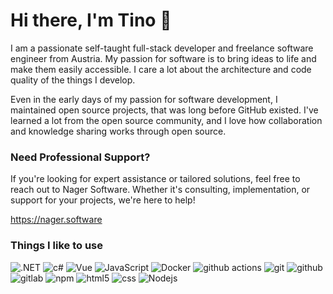 # Hi there, I'm Tino 👋

I am a passionate self-taught full-stack developer and freelance software engineer from Austria. My passion for software is to bring ideas to life and make them easily accessible. I care a lot about the architecture and code quality of the things I develop.

Even in the early days of my passion for software development, I maintained open source projects, that was long before GitHub existed. I've learned a lot from the open source community, and I love how collaboration and knowledge sharing works through open source.

### Need Professional Support?
If you're looking for expert assistance or tailored solutions, feel free to reach out to Nager Software.
Whether it's consulting, implementation, or support for your projects, we're here to help!

https://nager.software

### Things I like to use
<p>
  <img alt=".NET" src="https://img.shields.io/badge/-Net-783bd2?style=for-the-badge&logo=dotnet&logoColor=white" />
  <img alt="c#" src="https://img.shields.io/badge/-csharp-783bd2?style=for-the-badge&logo=csharp&logoColor=white" />
  <img alt="Vue" src="https://img.shields.io/badge/-Vue-41b883?style=for-the-badge&logo=vue.js&logoColor=white" />
  <img alt="JavaScript" src="https://img.shields.io/badge/-JavaScript-F7DF1E?style=for-the-badge&logo=javascript&logoColor=black" />
  <img alt="Docker" src="https://img.shields.io/badge/-Docker-46a2f1?style=for-the-badge&logo=docker&logoColor=white" />
  <img alt="github actions" src="https://img.shields.io/badge/-Github_Actions-2088FF?style=for-the-badge&logo=github-actions&logoColor=white" />
  <img alt="git" src="https://img.shields.io/badge/-Git-F05032?style=for-the-badge&logo=git&logoColor=white" />
  <img alt="github" src="https://img.shields.io/badge/-Github-333333?style=for-the-badge&logo=github&logoColor=white" />
  <img alt="gitlab" src="https://img.shields.io/badge/-Gitlab-FCA326?style=for-the-badge&logo=gitlab&logoColor=white" />
  <img alt="npm" src="https://img.shields.io/badge/-NPM-CB3837?style=for-the-badge&logo=npm&logoColor=white" />
  <img alt="html5" src="https://img.shields.io/badge/-HTML5-E34F26?style=for-the-badge&logo=html5&logoColor=white" />
  <img alt="css" src="https://img.shields.io/badge/-css-2965f1?style=for-the-badge&logo=css3&logoColor=white" />
  <img alt="Nodejs" src="https://img.shields.io/badge/-Nodejs-43853d?style=for-the-badge&logo=Node.js&logoColor=white" />
</p>
